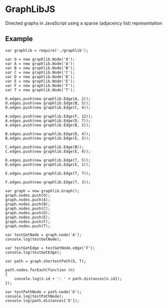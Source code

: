 GraphLibJS
=======

Directed graphs in JavaScript using a sparse (adjacency list) representation

Example
-------

    var graphlib = require('./graphlib');
  
    var O = new graphlib.Node('O');
    var A = new graphlib.Node('A');
    var B = new graphlib.Node('B');
    var C = new graphlib.Node('C');
    var D = new graphlib.Node('D');
    var E = new graphlib.Node('E');
    var F = new graphlib.Node('F');
    var T = new graphlib.Node('T');
    
    O.edges.push(new graphlib.Edge(A, 2));
    O.edges.push(new graphlib.Edge(B, 5));
    O.edges.push(new graphlib.Edge(C, 4));
    
    A.edges.push(new graphlib.Edge(F, 12));
    A.edges.push(new graphlib.Edge(D, 7));
    A.edges.push(new graphlib.Edge(B, 2));
    
    B.edges.push(new graphlib.Edge(D, 4));
    B.edges.push(new graphlib.Edge(E, 3));
    
    C.edges.push(new graphlib.Edge(B));
    C.edges.push(new graphlib.Edge(E, 4));
    
    D.edges.push(new graphlib.Edge(T, 5));
    D.edges.push(new graphlib.Edge(E, 1));
    
    E.edges.push(new graphlib.Edge(T, 7));
    
    F.edges.push(new graphlib.Edge(T, 3));
    
    var graph = new graphlib.Graph();
    graph.nodes.push(O);
    graph.nodes.push(A);
    graph.nodes.push(B);
    graph.nodes.push(C);
    graph.nodes.push(D);
    graph.nodes.push(E);
    graph.nodes.push(F);
    graph.nodes.push(T);
    
    var testGetNode = graph.node('A');
    console.log(testGetNode);
    
    var testGetEdge = testGetNode.edge('F');
    console.log(testGetEdge);
    
    var path = graph.shortestPath(O, T);
    
    path.nodes.forEach(function (n)
    {
        console.log(n.id + ': ' + path.distances[n.id]);
    });
    
    var testPathNode = path.node('D');
    console.log(testPathNode);
    console.log(path.distances['D']);
